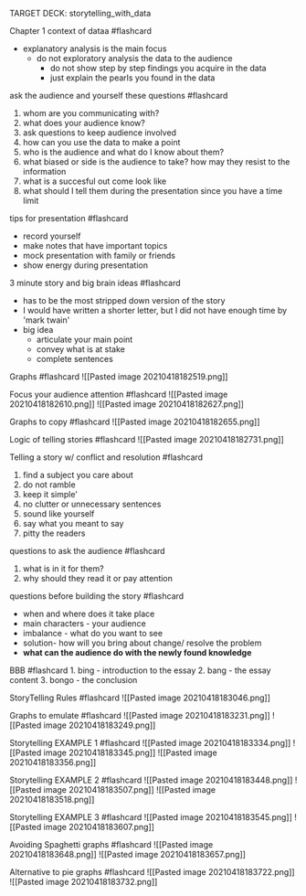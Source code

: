 TARGET DECK: storytelling_with_data

Chapter 1 context of dataa #flashcard 
- explanatory analysis is the main focus
    - do not exploratory analysis the data to the audience
        - do not show step by step findings you acquire in the data
        - just explain the pearls you found in the data
<!--ID: 1618784610382-->

ask the audience and yourself these questions #flashcard 
1. whom are you communicating with?
2. what does your audience know?
3. ask questions to keep audience involved
4. how can you use the data to make a point
5. who is the audience and what do I know about them?
6. what biased or side is the audience to take? how may they resist to the information
7. what is a succesful out come look like
8. what should I tell them during the presentation since you have a time limit
<!--ID: 1618784632558-->

tips for presentation #flashcard 
- record yourself 
- make notes that have important topics
- mock presentation with family or friends
- show energy during presentation
<!--ID: 1618784650252-->

3 minute story and big brain ideas #flashcard 
- has to be the most stripped down version of the story
- I would have written a shorter letter, but I did not have enough time by 'mark twain'
- big idea
	- articulate your main point
	- convey what is at stake
	- complete sentences
<!--ID: 1618784703231-->

Graphs #flashcard 
![[Pasted image 20210418182519.png]]
<!--ID: 1618784722600-->

Focus your audience attention #flashcard 
![[Pasted image 20210418182610.png]]
![[Pasted image 20210418182627.png]]
<!--ID: 1618784795602-->

Graphs to copy #flashcard 
![[Pasted image 20210418182655.png]]
<!--ID: 1618784817152-->

Logic of telling stories #flashcard 
![[Pasted image 20210418182731.png]]
<!--ID: 1618784852451-->

Telling a story w/ conflict and resolution #flashcard 
1. find a subject you care about 
2. do not ramble
3. keep it simple'
4. no clutter or unnecessary sentences
5. sound like yourself
6. say what you meant to say 
7. pitty the readers
<!--ID: 1618784932631-->

questions to ask the audience #flashcard 
1. what is in it for them?
2. why should they read it or pay attention
<!--ID: 1618784950741-->

questions before building the story #flashcard 
- when and where does it take place 
- main characters - your audience
- imbalance - what do you want to see 
- solution- how will you bring about change/ resolve the problem
- **what can the audience do with the newly found knowledge**
<!--ID: 1618784972020-->

BBB #flashcard 
	1. bing - introduction to the essay
	2. bang - the essay content
	3. bongo - the conclusion 
<!--ID: 1618785000515-->

StoryTelling Rules #flashcard 
![[Pasted image 20210418183046.png]]
<!--ID: 1618785053495-->

Graphs to emulate #flashcard 
![[Pasted image 20210418183231.png]]
![[Pasted image 20210418183249.png]]
<!--ID: 1618785173164-->

Storytelling EXAMPLE 1 #flashcard 
![[Pasted image 20210418183334.png]]
![[Pasted image 20210418183345.png]]
![[Pasted image 20210418183356.png]]
<!--ID: 1618785246248-->

Storytelling EXAMPLE 2 #flashcard 
![[Pasted image 20210418183448.png]]
![[Pasted image 20210418183507.png]]
![[Pasted image 20210418183518.png]]
<!--ID: 1618785290956-->

Storytelling EXAMPLE 3 #flashcard 
![[Pasted image 20210418183545.png]]
![[Pasted image 20210418183607.png]]
<!--ID: 1618785384345-->

Avoiding Spaghetti graphs #flashcard 
![[Pasted image 20210418183648.png]]
![[Pasted image 20210418183657.png]]
<!--ID: 1618785419042-->

Alternative to pie graphs #flashcard 
![[Pasted image 20210418183722.png]]
![[Pasted image 20210418183732.png]]
<!--ID: 1618785453696-->


